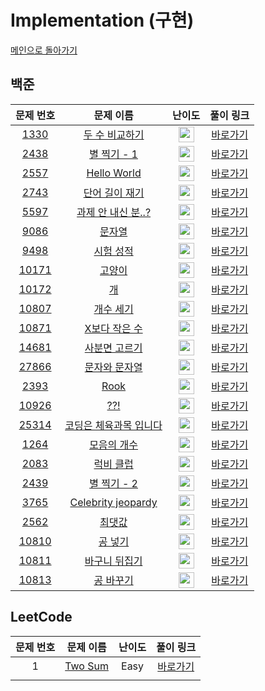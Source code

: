 # Implementation (구현)

[메인으로 돌아가기](https://github.com/SSUHYUNKIM/Algorithm)

## 백준
|        문제 번호         |        문제 이름         |         난이도          |        풀이 링크         |          
| :-----: | :-----: | :-----: | :-----: |
| <a href="https://www.acmicpc.net/problem/1330" target="_blank">1330</a> | <a href="https://www.acmicpc.net/problem/1330" target="_blank">두 수 비교하기</a> | <img height="25px" width="25px" src="https://static.solved.ac/tier_small/sprout.svg"/> | <a href="./solution/1330.cpp">바로가기</a> |
| <a href="https://www.acmicpc.net/problem/2438" target="_blank">2438</a> | <a href="https://www.acmicpc.net/problem/2438" target="_blank">별 찍기 - 1</a> | <img height="25px" width="25px" src="https://static.solved.ac/tier_small/sprout.svg"/> | <a href="./solution/2438.cpp">바로가기</a> |
| <a href="https://www.acmicpc.net/problem/2557" target="_blank">2557</a> | <a href="https://www.acmicpc.net/problem/2557" target="_blank">Hello World</a> | <img height="25px" width="25px" src="https://static.solved.ac/tier_small/sprout.svg"/> | <a href="./solution/2557.cpp">바로가기</a> |
| <a href="https://www.acmicpc.net/problem/2743" target="_blank">2743</a> | <a href="https://www.acmicpc.net/problem/2743" target="_blank">단어 길이 재기</a> | <img height="25px" width="25px" src="https://static.solved.ac/tier_small/sprout.svg"/> | <a href="./solution/2743.cpp">바로가기</a> |
| <a href="https://www.acmicpc.net/problem/5597" target="_blank">5597</a> | <a href="https://www.acmicpc.net/problem/5597" target="_blank">과제 안 내신 분..?</a> | <img height="25px" width="25px" src="https://static.solved.ac/tier_small/sprout.svg"/> | <a href="./solution/5597.cpp">바로가기</a> |
| <a href="https://www.acmicpc.net/problem/9086" target="_blank">9086</a> | <a href="https://www.acmicpc.net/problem/9086" target="_blank">문자열</a> | <img height="25px" width="25px" src="https://static.solved.ac/tier_small/sprout.svg"/> | <a href="./solution/9086.cpp">바로가기</a> |
| <a href="https://www.acmicpc.net/problem/9498" target="_blank">9498</a> | <a href="https://www.acmicpc.net/problem/9498" target="_blank">시험 성적</a> | <img height="25px" width="25px" src="https://static.solved.ac/tier_small/sprout.svg"/> | <a href="./solution/9498.cpp">바로가기</a> |
| <a href="https://www.acmicpc.net/problem/10171" target="_blank">10171</a> | <a href="https://www.acmicpc.net/problem/10171" target="_blank">고양이</a> | <img height="25px" width="25px" src="https://static.solved.ac/tier_small/sprout.svg"/> | <a href="./solution/10171.cpp">바로가기</a> |
| <a href="https://www.acmicpc.net/problem/10172" target="_blank">10172</a> | <a href="https://www.acmicpc.net/problem/10172" target="_blank">개</a> | <img height="25px" width="25px" src="https://static.solved.ac/tier_small/sprout.svg"/> | <a href="./solution/10172.cpp">바로가기</a> |
| <a href="https://www.acmicpc.net/problem/10807" target="_blank">10807</a> | <a href="https://www.acmicpc.net/problem/10807" target="_blank">개수 세기</a> | <img height="25px" width="25px" src="https://static.solved.ac/tier_small/sprout.svg"/> | <a href="./solution/10807.cpp">바로가기</a> |
| <a href="https://www.acmicpc.net/problem/10871" target="_blank">10871</a> | <a href="https://www.acmicpc.net/problem/10871" target="_blank">X보다 작은 수</a> | <img height="25px" width="25px" src="https://static.solved.ac/tier_small/sprout.svg"/> | <a href="./solution/10871.cpp">바로가기</a> |
| <a href="https://www.acmicpc.net/problem/14681" target="_blank">14681</a> | <a href="https://www.acmicpc.net/problem/14681" target="_blank">사분면 고르기</a> | <img height="25px" width="25px" src="https://static.solved.ac/tier_small/sprout.svg"/> | <a href="./solution/14681.cpp">바로가기</a> |
| <a href="https://www.acmicpc.net/problem/27866" target="_blank">27866</a> | <a href="https://www.acmicpc.net/problem/27866" target="_blank">문자와 문자열</a> | <img height="25px" width="25px" src="https://static.solved.ac/tier_small/sprout.svg"/> | <a href="./solution/27866.cpp">바로가기</a> |
| <a href="https://www.acmicpc.net/problem/2393" target="_blank">2393</a> | <a href="https://www.acmicpc.net/problem/2393" target="_blank">Rook</a> | <img height="25px" width="25px" src="https://static.solved.ac/tier_small/1.svg"/> | <a href="./solution/2393.cpp">바로가기</a> |
| <a href="https://www.acmicpc.net/problem/10926" target="_blank">10926</a> | <a href="https://www.acmicpc.net/problem/10926" target="_blank">??!</a> | <img height="25px" width="25px" src="https://static.solved.ac/tier_small/1.svg"/> | <a href="./solution/10926.cpp">바로가기</a> |
| <a href="https://www.acmicpc.net/problem/25314" target="_blank">25314</a> | <a href="https://www.acmicpc.net/problem/25314" target="_blank">코딩은 체육과목 입니다</a> | <img height="25px" width="25px" src="https://static.solved.ac/tier_small/1.svg"/> | <a href="./solution/25314.cpp">바로가기</a> |
| <a href="https://www.acmicpc.net/problem/1264" target="_blank">1264</a> | <a href="https://www.acmicpc.net/problem/1264" target="_blank">모음의 개수</a> | <img height="25px" width="25px" src="https://static.solved.ac/tier_small/2.svg"/> | <a href="./solution/1264.cpp">바로가기</a> |
| <a href="https://www.acmicpc.net/problem/2083" target="_blank">2083</a> | <a href="https://www.acmicpc.net/problem/2083" target="_blank">럭비 클럽</a> | <img height="25px" width="25px" src="https://static.solved.ac/tier_small/2.svg"/> | <a href="./solution/2083.cpp">바로가기</a> |
| <a href="https://www.acmicpc.net/problem/2439" target="_blank">2439</a> | <a href="https://www.acmicpc.net/problem/2439" target="_blank">별 찍기 - 2</a> | <img height="25px" width="25px" src="https://static.solved.ac/tier_small/2.svg"/> | <a href="./solution/2439.cpp">바로가기</a> |
| <a href="https://www.acmicpc.net/problem/3765" target="_blank">3765</a> | <a href="https://www.acmicpc.net/problem/3765" target="_blank">Celebrity jeopardy</a> | <img height="25px" width="25px" src="https://static.solved.ac/tier_small/2.svg"/> | <a href="./solution/3765.cpp">바로가기</a> |
| <a href="https://www.acmicpc.net/problem/2562" target="_blank">2562</a> | <a href="https://www.acmicpc.net/problem/2562" target="_blank">최댓값</a> | <img height="25px" width="25px" src="https://static.solved.ac/tier_small/3.svg"/> | <a href="./solution/2562.cpp">바로가기</a> |
| <a href="https://www.acmicpc.net/problem/10810" target="_blank">10810</a> | <a href="https://www.acmicpc.net/problem/10810" target="_blank">공 넣기</a> | <img height="25px" width="25px" src="https://static.solved.ac/tier_small/3.svg"/> | <a href="./solution/10810.cpp">바로가기</a> |
| <a href="https://www.acmicpc.net/problem/10811" target="_blank">10811</a> | <a href="https://www.acmicpc.net/problem/10811" target="_blank">바구니 뒤집기</a> | <img height="25px" width="25px" src="https://static.solved.ac/tier_small/3.svg"/> | <a href="./solution/10811.cpp">바로가기</a> |
| <a href="https://www.acmicpc.net/problem/10813" target="_blank">10813</a> | <a href="https://www.acmicpc.net/problem/10813" target="_blank">공 바꾸기</a> | <img height="25px" width="25px" src="https://static.solved.ac/tier_small/4.svg"/> | <a href="./solution/10813.cpp">바로가기</a> |

## LeetCode
|        문제 번호         |        문제 이름         |         난이도          |        풀이 링크         |          
| :-----: | :-----: | :-----: | :-----: |
| 1 | <a href="https://leetcode.com/problems/two-sum/" target="_blank">Two Sum</a> | Easy | <a href="./solution/Leet1.cpp">바로가기</a> |
| <a href="https://school.programmers.co.kr/learn/courses/30/lessons/120804" target="_blank"></a> |  | <a href="./solution/두수의곱.cpp"></a> |